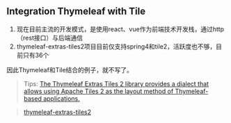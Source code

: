 ## Integration Thymeleaf with Tile 

1. 现在目前主流的开发模式，是使用react、vue作为前端技术开发栈，通过http（rest接口）与后端通信
2. thymeleaf-extras-tiles2项目目前仅支持spring4和tile2，活跃度也不够，目前只有36个

因此Thymeleaf和Tile结合的例子，就不写了。

>Tips:
>[The Thymeleaf Extras Tiles 2 library provides a dialect that allows using Apache Tiles 2 as the layout method of Thymeleaf-based applications.](https://www.thymeleaf.org/ecosystem.html)

>[thymeleaf-extras-tiles2](https://github.com/thymeleaf/thymeleaf-extras-tiles2)

